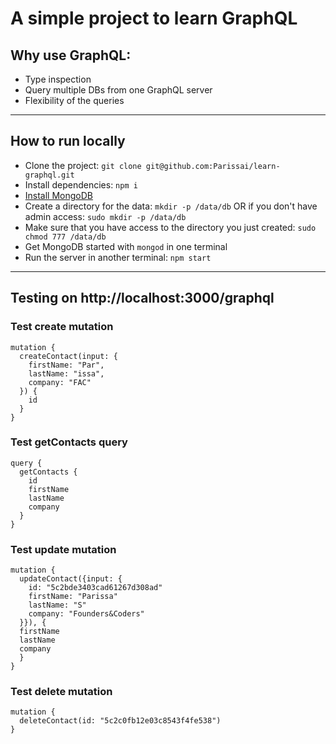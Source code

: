 # A simple project to learn GraphQL

## Why use GraphQL:

- Type inspection
- Query multiple DBs from one GraphQL server
- Flexibility of the queries

---

## How to run locally

- Clone the project: `git clone git@github.com:Parissai/learn-graphql.git`
- Install dependencies: `npm i`
- [Install MongoDB](https://docs.mongodb.com/manual/installation/#mongodb-community-edition)
- Create a directory for the data: `mkdir -p /data/db`
  OR if you don't have admin access: `sudo mkdir -p /data/db`
- Make sure that you have access to the directory you just created: `sudo chmod 777 /data/db`
- Get MongoDB started with `mongod` in one terminal
- Run the server in another terminal: `npm start`

---

## Testing on http://localhost:3000/graphql


### Test create mutation

```javascript=
mutation {
  createContact(input: {
    firstName: "Par",
    lastName: "issa",
    company: "FAC"
  }) {
    id
  }
}
```

### Test getContacts query

```javascript=
query {
  getContacts {
    id
    firstName
    lastName
    company
  }
}
```


### Test update mutation

```javascript=
mutation {
  updateContact({input: {
    id: "5c2bde3403cad61267d308ad"
    firstName: "Parissa"
    lastName: "S"
    company: "Founders&Coders"
  }}), {
  firstName
  lastName
  company
  }
}
``` 

### Test delete mutation

```javascript=
mutation {
  deleteContact(id: "5c2c0fb12e03c8543f4fe538")
}
```